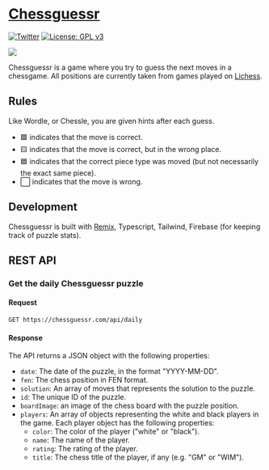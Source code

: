 # [Chessguessr](https://chessguessr.com)

[![Twitter](https://img.shields.io/twitter/follow/chessguessr?style=social)](https://twitter.com/chessguessr)
[![License: GPL v3](https://img.shields.io/badge/License-GPLv3-blue.svg)](https://www.gnu.org/licenses/gpl-3.0)

![](https://github.com/lukasb1b/chessguessr/blob/master/public/chessguessr.PNG)

Chessguessr is a game where you try to guess the next moves in a chessgame. All positions are currently taken from games played on [Lichess](https://lichess.org).

## Rules

Like Wordle, or Chessle, you are given hints after each guess.

- 🟩 indicates that the move is correct.
- 🟨 indicates that the move is correct, but in the wrong place.
- 🟦 indicates that the correct piece type was moved (but not necessarily the exact same piece).
- ⬜ indicates that the move is wrong.

## Development

Chessguessr is built with [Remix](https://remix.run/), Typescript, Tailwind, Firebase (for keeping track of puzzle stats).

## REST API

### Get the daily Chessguessr puzzle

#### Request

`GET https://chessguessr.com/api/daily`

#### Response

The API returns a JSON object with the following properties:

- `date`: The date of the puzzle, in the format "YYYY-MM-DD".
- `fen`: The chess position in FEN format.
- `solution`: An array of moves that represents the solution to the puzzle.
- `id`: The unique ID of the puzzle.
- `boardImage`: an image of the chess board with the puzzle position.
- `players`: An array of objects representing the white and black players in the game. Each player object has the following properties:
    - `color`: The color of the player ("white" or "black").
    - `name`: The name of the player.
    - `rating`: The rating of the player.
    - `title`: The chess title of the player, if any (e.g. "GM" or "WIM").
